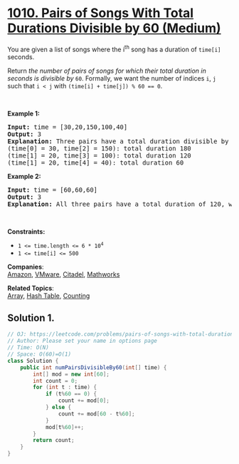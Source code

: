 # [1010. Pairs of Songs With Total Durations Divisible by 60 (Medium)](https://leetcode.com/problems/pairs-of-songs-with-total-durations-divisible-by-60/)

<p>You are given a list of songs where the i<sup>th</sup> song has a duration of <code>time[i]</code> seconds.</p>

<p>Return <em>the number of pairs of songs for which their total duration in seconds is divisible by</em> <code>60</code>. Formally, we want the number of indices <code>i</code>, <code>j</code> such that <code>i &lt; j</code> with <code>(time[i] + time[j]) % 60 == 0</code>.</p>

<p>&nbsp;</p>
<p><strong>Example 1:</strong></p>

<pre><strong>Input:</strong> time = [30,20,150,100,40]
<strong>Output:</strong> 3
<strong>Explanation:</strong> Three pairs have a total duration divisible by 60:
(time[0] = 30, time[2] = 150): total duration 180
(time[1] = 20, time[3] = 100): total duration 120
(time[1] = 20, time[4] = 40): total duration 60
</pre>

<p><strong>Example 2:</strong></p>

<pre><strong>Input:</strong> time = [60,60,60]
<strong>Output:</strong> 3
<strong>Explanation:</strong> All three pairs have a total duration of 120, which is divisible by 60.
</pre>

<p>&nbsp;</p>
<p><strong>Constraints:</strong></p>

<ul>
	<li><code>1 &lt;= time.length &lt;= 6 * 10<sup>4</sup></code></li>
	<li><code>1 &lt;= time[i] &lt;= 500</code></li>
</ul>

**Companies**:  
[Amazon](https://leetcode.com/company/amazon), [VMware](https://leetcode.com/company/vmware), [Citadel](https://leetcode.com/company/citadel), [Mathworks](https://leetcode.com/company/mathworks)

**Related Topics**:  
[Array](https://leetcode.com/tag/array/), [Hash Table](https://leetcode.com/tag/hash-table/), [Counting](https://leetcode.com/tag/counting/)

## Solution 1.

```java
// OJ: https://leetcode.com/problems/pairs-of-songs-with-total-durations-divisible-by-60/
// Author: Please set your name in options page
// Time: O(N)
// Space: O(60)=O(1)
class Solution {
    public int numPairsDivisibleBy60(int[] time) {
        int[] mod = new int[60];
        int count = 0;
        for (int t : time) {
            if (t%60 == 0) {
                count += mod[0];
            } else {
                count += mod[60 - t%60];
            }
            mod[t%60]++;
        }
        return count;
    }
}

```
